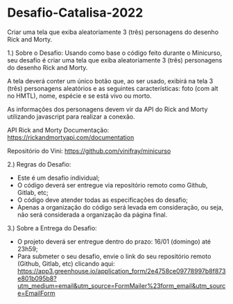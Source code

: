 # Desafio-Catalisa-2022
Criar uma tela que exiba aleatoriamente 3 (três) personagens do desenho Rick and Morty.

1.) Sobre o Desafio:
Usando como base o código feito durante o Minicurso, seu desafio é criar uma tela que exiba aleatoriamente 3 (três) personagens do desenho Rick and Morty. 

A tela deverá conter um único botão que, ao ser usado, exibirá na tela 3 (três) personagens aleatórios e as seguintes características: foto (com alt no HMTL), nome, espécie e se está vivo ou morto. 

As informações dos personagens devem vir da API do Rick and Morty utilizando javascript para realizar a conexão. 

API Rick and Morty Documentação:
https://rickandmortyapi.com/documentation

Repositório do Vini:
https://github.com/vinifray/minicurso


2.) Regras do Desafio:
- Este é um desafio individual;
- O código deverá ser entregue via repositório remoto como Github, Gitlab, etc; 
- O código deve atender todas as especificações do desafio; 
- Apenas a organização do código será levada em consideração, ou seja, não será considerada a organização da página final.


3.) Sobre a Entrega do Desafio:
- O projeto deverá ser entregue dentro do prazo: 16/01 (domingo) até 23h59;
- Para submeter o seu desafio, envie o link do seu repositório remoto (Github, Gitlab, etc) clicando aqui: https://app3.greenhouse.io/application_form/2e4758ce09778997b8f873e801b095b8?utm_medium=email&utm_source=FormMailer%23form_email&utm_source=EmailForm
